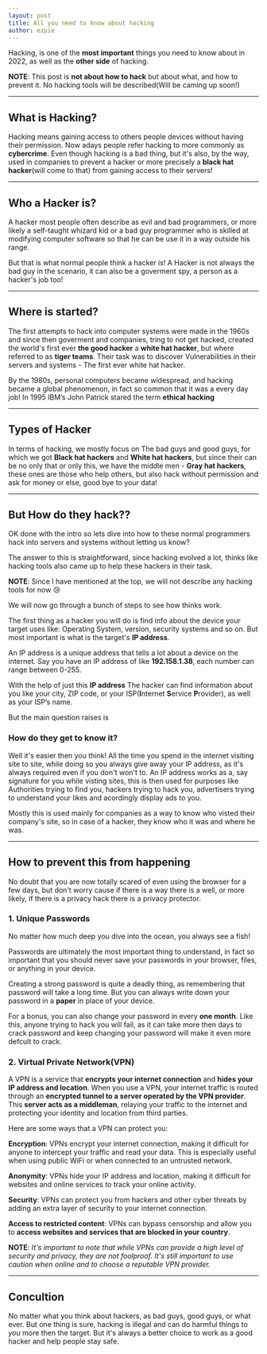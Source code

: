 ```yaml
---
layout: post
title: All you need to know about hacking
author: ezpie
---
```


Hacking, is one of the **most important** things you need to know about in 2022, as well as the **other side** of hacking.

**NOTE**: This post is **not about how to hack** but about what, and how to prevent it. No hacking tools will be described(Will be caming up soon!)

---

## What is Hacking?

Hacking means gaining access to others people devices without having their permission.
Now adays people refer hacking to more commonly as **cybercrime**. Even though hacking is a bad thing, but it's also, by the way, used in companies to prevent a hacker or more precisely a **black hat hacker**(will come to that) from gaining access to their servers!

---

## Who a Hacker is?

A hacker most people often describe as evil and bad programmers, or more likely a self-taught whizard kid
or a bad guy programmer who is skilled at modifying computer software so that he can be use it in a way outside his range.

But that is what normal people think a hacker is! A Hacker is not always the bad guy in the scenario, it can also be a goverment spy, a person as a hacker's job too!

---

## Where is started?

The first attempts to hack into computer systems were made in the 1960s and since then goverment and
companies, tring to not get hacked, created the world's first ever **the good hacker** a **white hat hacker**, but where referred to as **tiger teams**. Their task was to discover Vulnerabilities in their
servers and systems - The first ever white hat hacker.

By the 1980s, personal computers became widespread, and hacking became a global phenomenon, in fact so common that it was a every day job! In 1995 IBM’s John Patrick stared the term **ethical hacking**

---

## Types of Hacker

In terms of hacking, we mostly focus on The bad guys and good guys, for which we got **Black hat hackers** and **White hat hackers**, but since their can be no only that or only this, we have the middle men - **Gray hat hackers**, these ones are those who help others, but also hack without permission and ask for money or else, good bye to your data!

---

## But How do they hack??

OK done with the intro so lets dive into how to these normal programmers hack into servers and systems without letting us know?

The answer to this is straightforward, since hacking evolved a lot, thinks like hacking tools also came up to help these hackers in their task.

**NOTE**: Since I have mentioned at the top, we will not describe any hacking tools for now 😢

We will now go through a bunch of steps to see how thinks work.

The first thing as a hacker you will do is find info about the device your target uses like: Operating System, version, security systems and so on. But most important is what is the target's **IP address**.

An IP address is a unique address that tells a lot about a device on the internet. Say you have an IP address of like **192.158.1.38**, each number can range between 0-255.

With the help of just this **IP address** The hacker can find information about you like your city, ZIP code, or your ISP(**I**nternet **S**ervice **P**rovider), as well as your ISP’s name.

But the main question raises is

### How do they get to know it?

Well it's easier then you think! All the time you spend in the internet visiting site to site, while doing so you always give away your IP address, as it's always required even if you don't won't to.
An IP address works as a, say signature for you while visting sites, this is then used for purposes like Authorities trying to find you, hackers trying to hack you, advertisers trying to understand your likes and acordingly display ads to you.

Mostly this is used mainly for companies as a way to know who visted their company's site, so in case of a hacker, they know who it was and where he was.

---

## How to prevent this from happening

No doubt that you are now totally scared of even using the browser for a few days, but don't worry cause if there is a way there is a well, or more likely, if there is a privacy hack there is a privacy protector.

### 1. Unique Passwords

No matter how much deep you dive into the ocean, you always see a fish!

Passwords are ultimately the most important thing to understand, in fact so important that you should never save your passwords in your browser, files, or anything in your device.

Creating a strong password is quite a deadly thing, as remembering that password will take a long time.
But you can always write down your password in a **paper** in place of your device.

For a bonus, you can also change your password in every **one month**. Like this, anyone trying to hack you will fail, as it can take more then days to crack password and keep changing your password will make it even more defcult to crack.

### 2. Virtual Private Network(VPN)

A VPN is a service that **encrypts your internet connection** and **hides your IP address and location**. When you use a VPN, your internet traffic is routed through an **encrypted tunnel to a server operated by the VPN provider**. This **server acts as a middleman**, relaying your traffic to the internet and protecting your identity and location from third parties.

Here are some ways that a VPN can protect you:

**Encryption**: VPNs encrypt your internet connection, making it difficult for anyone to intercept your traffic and read your data. This is especially useful when using public WiFi or when connected to an untrusted network.

**Anonymity**: VPNs hide your IP address and location, making it difficult for websites and online services to track your online activity.

**Security**: VPNs can protect you from hackers and other cyber threats by adding an extra layer of security to your internet connection.

**Access to restricted content**: VPNs can bypass censorship and allow you to **access websites and services that are blocked in your country**.

**NOTE**: _It's important to note that while VPNs can provide a high level of security and privacy, they are not foolproof. It's still important to use caution when online and to choose a reputable VPN provider._

---

## Concultion

No matter what you think about hackers, as bad guys, good guys, or what ever. But one thing is sure, hacking is illegal and can do harmful things to _you_ more then the target. But it's always a better choice to work as a good hacker and help people stay safe.
